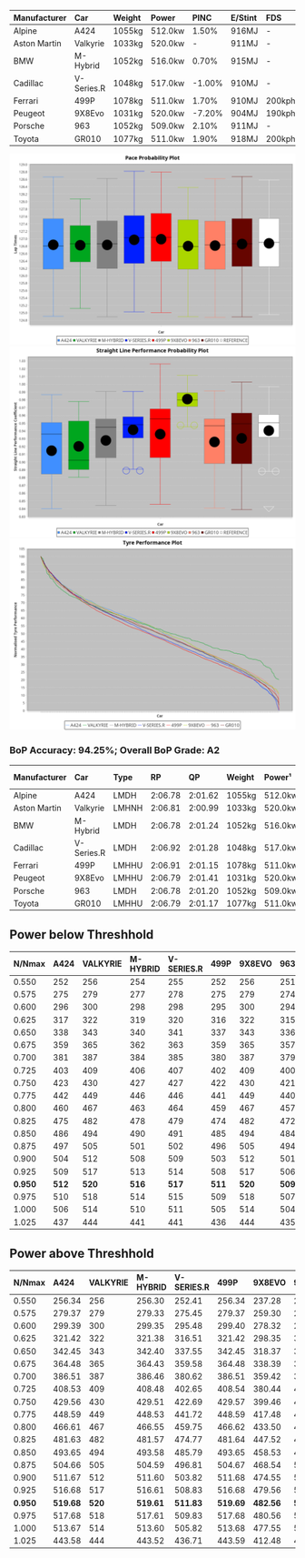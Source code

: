 | Manufacturer | Car        | Weight | Power   | PINC    | E/Stint | FDS     |
|:-|:-|:-|:-|:-|:-|:-|
| Alpine       | A424       | 1055kg | 512.0kw | 1.50%   | 916MJ   |    -    |
| Aston Martin | Valkyrie   | 1033kg | 520.0kw |    -    | 911MJ   |    -    |
| BMW          | M-Hybrid   | 1052kg | 516.0kw | 0.70%   | 915MJ   |    -    |
| Cadillac     | V-Series.R | 1048kg | 517.0kw | -1.00%  | 910MJ   |    -    |
| Ferrari      | 499P       | 1078kg | 511.0kw | 1.70%   | 910MJ   | 200kph  |
| Peugeot      | 9X8Evo     | 1031kg | 520.0kw | -7.20%  | 904MJ   | 190kph  |
| Porsche      | 963        | 1052kg | 509.0kw | 2.10%   | 911MJ   |    -    |
| Toyota       | GR010      | 1077kg | 511.0kw | 1.90%   | 918MJ   | 200kph  |

![PACECHART](./IMG/ACOMETHOD.png)
![STRAIGHTLINEPERFORMANCECHART](./IMG/ACOMETHOD_sp.png)
![TYREPERFORMANCECHART](./IMG/ACOMETHOD_tw.png)

### BoP Accuracy: 94.25%; Overall BoP Grade: A2
| Manufacturer | Car        | Type  | RP      | QP      | Weight | Power¹  | Threshhold | PINC    | Power²   | E/Stint | AVG Vmax  | FDS     | RDLC | L/Stint | BOP-Grade | Model Accuracy | Model Points | Match%  | SimDiff |
|:-|:-|:-|:-|:-|:-|:-|:-|:-|:-|:-|:-|:-|:-|:-|:-|:-|:-|:-|:-|
| Alpine       | A424       | LMDH  | 2:06.78 | 2:01.62 | 1055kg | 512.0kw | 210.0kph   | 1.50%   | 519.70kw |  916MJ  | 295.90kph |    -    | 1.02 | 25      | ~A1       | 98.45%         | 2220         | 99.26%  | +0.45   |
| Aston Martin | Valkyrie   | LMHNH | 2:06.81 | 2:00.99 | 1033kg | 520.0kw | 210.0kph   |    -    | 520.00kw |  911MJ  | 298.20kph |    -    | 1.05 | 25      | +C2       | 100.00%        | 466          | 73.00%  | #       |
| BMW          | M-Hybrid   | LMDH  | 2:06.78 | 2:01.24 | 1052kg | 516.0kw | 210.0kph   | 0.70%   | 519.60kw |  915MJ  | 298.30kph |    -    | 1.02 | 25      | ~A1       | 100.00%        | 3339         | 100.00% | +0.35   |
| Cadillac     | V-Series.R | LMDH  | 2:06.92 | 2:01.28 | 1048kg | 517.0kw | 210.0kph   | -1.00%  | 511.80kw |  910MJ  | 299.13kph |    -    | 1.02 | 25      | +A2       | 99.03%         | 6041         | 94.63%  | +0.74   |
| Ferrari      | 499P       | LMHHU | 2:06.91 | 2:01.15 | 1078kg | 511.0kw | 210.0kph   | 1.70%   | 519.70kw |  910MJ  | 298.11kph | 200kph  | 1.03 | 25      | ~A1       | 99.97%         | 7286         | 100.00% | +0.38   |
| Peugeot      | 9X8Evo     | LMHHU | 2:06.79 | 2:01.41 | 1031kg | 520.0kw | 210.0kph   | -7.20%  | 482.60kw |  904MJ  | 304.58kph | 190kph  | 1.03 | 25      | +B1       | 100.00%        | 1890         | 87.12%  | +0.02   |
| Porsche      | 963        | LMDH  | 2:06.78 | 2:01.20 | 1052kg | 509.0kw | 210.0kph   | 2.10%   | 519.70kw |  911MJ  | 297.76kph |    -    | 1.02 | 25      | ~A1       | 99.89%         | 15174        | 99.95%  | -0.16   |
| Toyota       | GR010      | LMHHU | 2:06.79 | 2:01.17 | 1077kg | 511.0kw | 210.0kph   | 1.90%   | 520.70kw |  918MJ  | 297.38kph | 200kph  | 1.03 | 25      | ~A1       | 99.82%         | 5457         | 100.00% | +0.87   |

## Power below Threshhold
| N/Nmax    | A424    | VALKYRIE | M-HYBRID | V-SERIES.R | 499P    | 9X8EVO  | 963     | GR010   |
|:-|:-|:-|:-|:-|:-|:-|:-|:-|
|  0.550    |  252    |  256     |  254     |  255       |  252    |  256    |  251    |  252    |
|  0.575    |  275    |  279     |  277     |  278       |  275    |  279    |  274    |  275    |
|  0.600    |  296    |  300     |  298     |  298       |  295    |  300    |  294    |  295    |
|  0.625    |  317    |  322     |  319     |  320       |  316    |  322    |  315    |  316    |
|  0.650    |  338    |  343     |  340     |  341       |  337    |  343    |  336    |  337    |
|  0.675    |  359    |  365     |  362     |  363       |  359    |  365    |  357    |  359    |
|  0.700    |  381    |  387     |  384     |  385       |  380    |  387    |  379    |  380    |
|  0.725    |  403    |  409     |  406     |  407       |  402    |  409    |  400    |  402    |
|  0.750    |  423    |  430     |  427     |  427       |  422    |  430    |  421    |  422    |
|  0.775    |  442    |  449     |  446     |  446       |  441    |  449    |  440    |  441    |
|  0.800    |  460    |  467     |  463     |  464       |  459    |  467    |  457    |  459    |
|  0.825    |  475    |  482     |  478     |  479       |  474    |  482    |  472    |  474    |
|  0.850    |  486    |  494     |  490     |  491       |  485    |  494    |  484    |  485    |
|  0.875    |  497    |  505     |  501     |  502       |  496    |  505    |  494    |  496    |
|  0.900    |  504    |  512     |  508     |  509       |  503    |  512    |  501    |  503    |
|  0.925    |  509    |  517     |  513     |  514       |  508    |  517    |  506    |  508    |
| **0.950** | **512** | **520**  | **516**  | **517**    | **511** | **520** | **509** | **511** |
|  0.975    |  510    |  518     |  514     |  515       |  509    |  518    |  507    |  509    |
|  1.000    |  506    |  514     |  510     |  511       |  505    |  514    |  504    |  505    |
|  1.025    |  437    |  444     |  441     |  441       |  436    |  444    |  435    |  436    |

## Power above Threshhold
| N/Nmax    | A424       | VALKYRIE | M-HYBRID   | V-SERIES.R | 499P       | 9X8EVO     | 963        | GR010      |
|:-|:-|:-|:-|:-|:-|:-|:-|:-|
|  0.550    |  256.34    |  256     |  256.30    |  252.41    |  256.34    |  237.28    |  256.34    |  256.35    |
|  0.575    |  279.37    |  279     |  279.33    |  275.45    |  279.37    |  259.30    |  279.37    |  279.38    |
|  0.600    |  299.39    |  300     |  299.35    |  295.48    |  299.40    |  278.32    |  299.40    |  300.41    |
|  0.625    |  321.42    |  322     |  321.38    |  316.51    |  321.42    |  298.35    |  321.43    |  322.44    |
|  0.650    |  342.45    |  343     |  342.40    |  337.55    |  342.45    |  318.37    |  342.45    |  343.47    |
|  0.675    |  364.48    |  365     |  364.43    |  359.58    |  364.48    |  338.39    |  364.48    |  365.50    |
|  0.700    |  386.51    |  387     |  386.46    |  380.62    |  386.51    |  359.42    |  386.51    |  387.53    |
|  0.725    |  408.53    |  409     |  408.48    |  402.65    |  408.54    |  380.44    |  408.54    |  409.56    |
|  0.750    |  429.56    |  430     |  429.51    |  422.69    |  429.57    |  399.46    |  429.57    |  430.59    |
|  0.775    |  448.59    |  449     |  448.53    |  441.72    |  448.59    |  417.48    |  448.59    |  449.61    |
|  0.800    |  466.61    |  467     |  466.55    |  459.75    |  466.62    |  433.50    |  466.62    |  467.64    |
|  0.825    |  481.63    |  482     |  481.57    |  474.77    |  481.64    |  447.52    |  481.64    |  482.66    |
|  0.850    |  493.65    |  494     |  493.58    |  485.79    |  493.65    |  458.53    |  493.65    |  494.67    |
|  0.875    |  504.66    |  505     |  504.59    |  496.81    |  504.67    |  468.54    |  504.67    |  505.69    |
|  0.900    |  511.67    |  512     |  511.60    |  503.82    |  511.68    |  474.55    |  511.68    |  512.70    |
|  0.925    |  516.68    |  517     |  516.61    |  508.83    |  516.68    |  479.56    |  516.69    |  517.70    |
| **0.950** | **519.68** | **520**  | **519.61** | **511.83** | **519.69** | **482.56** | **519.69** | **520.71** |
|  0.975    |  517.68    |  518     |  517.61    |  509.83    |  517.68    |  480.56    |  517.69    |  518.71    |
|  1.000    |  513.67    |  514     |  513.60    |  505.82    |  513.68    |  477.55    |  513.68    |  514.70    |
|  1.025    |  443.58    |  444     |  443.52    |  436.71    |  443.59    |  412.48    |  443.59    |  444.61    |
